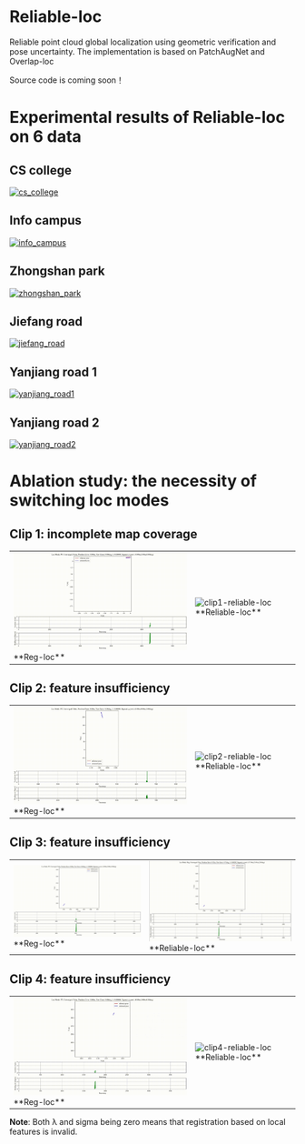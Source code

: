 # Reliable-loc
Reliable point cloud global localization using geometric verification and pose uncertainty. The implementation is based on PatchAugNet and Overlap-loc

Source code is coming soon！

# Experimental results of Reliable-loc on 6 data
## CS college
[![cs_college](./images/cs_college.gif)](https://)

## Info campus
[![info_campus](./images/info_campus.gif)](https://)

## Zhongshan park
[![zhongshan_park](./images/zhongshan_park.gif)](https://)

## Jiefang road
[![jiefang_road](./images/jiefang_road.gif)](https://)

## Yanjiang road 1
[![yanjiang_road1](./images/yanjiang_road1.gif)](https://)

## Yanjiang road 2
[![yanjiang_road2](./images/yanjiang_road2.gif)](https://)

# Ablation study: the necessity of switching loc modes
## Clip 1: incomplete map coverage
<table>
  <tr>
    <td>
      <img src="./images/clip1-reg-loc.gif" alt="clip1-reg-loc" width="450">
      **Reg-loc**
    </td>
    <td>
      <img src="./images/clip1-reliable-loc.gif" alt="clip1-reliable-loc" width="450">
      **Reliable-loc**
    </td>
  </tr>
</table>

## Clip 2: feature insufficiency
<table>
  <tr>
    <td>
      <img src="./images/clip2-reg-loc.gif" alt="clip2-reg-loc" width="450">
      **Reg-loc**
    </td>
    <td>
      <img src="./images/clip2-reliable-loc.gif" alt="clip2-reliable-loc" width="450">
      **Reliable-loc**
    </td>
  </tr>
</table>

## Clip 3: feature insufficiency
<table>
  <tr>
    <td>
      <img src="./images/clip3-reg-loc.gif" alt="clip3-reg-loc" width="450">
      **Reg-loc**
    </td>
    <td>
      <img src="./images/clip3-reliable-loc.gif" alt="clip3-reliable-loc" width="450">
      **Reliable-loc**
    </td>
  </tr>
</table>

## Clip 4: feature insufficiency
<table>
  <tr>
    <td>
      <img src="./images/clip4-reg-loc.gif" alt="clip4-reg-loc" width="450">
      **Reg-loc**
    </td>
    <td>
      <img src="./images/clip4-reliable-loc.gif" alt="clip4-reliable-loc" width="450">
      **Reliable-loc**
    </td>
  </tr>
</table>

**Note**: Both λ and sigma being zero means that registration based on local features is invalid.
